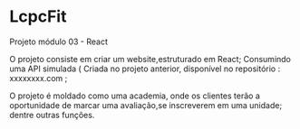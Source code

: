 # LcpcFit
Projeto módulo 03 - React

O projeto consiste em criar um website,estruturado em React;
Consumindo uma API simulada ( Criada no projeto anterior, disponível no repositório : xxxxxxxx.com ; 

O projeto é moldado como uma academia, onde os clientes terão a oportunidade de marcar uma avaliação,se inscreverem em uma unidade; dentre outras funções.
